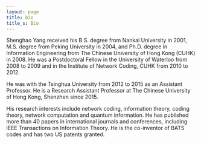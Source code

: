 ```yaml
---
layout: page
title: bio
title_s: Bio
---
```


Shenghao Yang received his B.S. degree from Nankai University in 2001, M.S. degree from Peking University in 2004, and Ph.D. degree in Information Engineering from The Chinese University of Hong Kong (CUHK) in 2008. He was a Postdoctoral Fellow in the University of Waterloo from 2008 to 2009 and in the Institute of Network Coding, CUHK from 2010 to 2012.

He was with the Tsinghua University from 2012 to 2015 as an Assistant Professor. He is a Research Assistant Professor at The Chinese University of Hong Kong, Shenzhen since 2015.

His research interests include network coding, information theory, coding theory, network computation and quantum information. He has published more than 40 papers in international journals and conferences, including IEEE Transactions on Information Theory. He is the co-inventor of BATS codes and has two US patents granted.


<!-- ## CV

- A short one without publication list

- A long one with publication list -->
